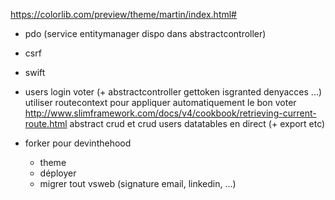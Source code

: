 https://colorlib.com/preview/theme/martin/index.html#

- pdo (service entitymanager dispo dans abstractcontroller)
- csrf
- swift
- users 
    login
    voter (+ abstractcontroller gettoken isgranted denyacces ...) 
        utiliser routecontext pour appliquer automatiquement le bon voter
            http://www.slimframework.com/docs/v4/cookbook/retrieving-current-route.html
    abstract crud et crud users
    datatables en direct (+ export etc)

- forker pour devinthehood
    + theme
    + déployer
    + migrer tout vsweb (signature email, linkedin, ...)